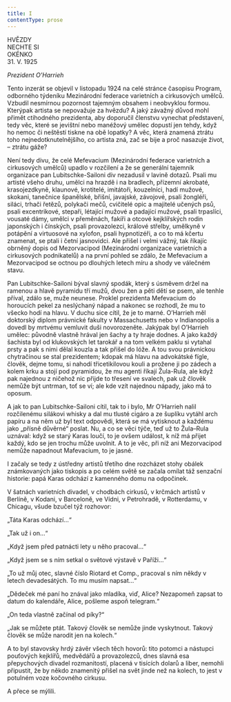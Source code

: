 ```yaml
---
title: I
contentType: prose
---
```


<section>

HVĚZDY  
NECHTE SI  
OKÉNKO  
31\. V. 1925

</section>

<section>

<div class="centered">

_Prezident O’Harrieh_

</div>

</section>

<section>

Tento inzerát se objevil v listopadu 1924 na celé stránce časopisu Program, odborného týdeníku Mezinárodní federace varietních a cirkusových umělců. Vzbudil nesmírnou pozornost tajemným obsahem i neobvyklou formou. Kterýpak artista se nepovažuje za hvězdu? A jaký závažný důvod mohl přimět ctihodného prezidenta, aby doporučil členstvu vynechat představení, tedy věc, které se jevištní nebo manéžový umělec dopustí jen tehdy, když ho nemoc či neštěstí tiskne na obě lopatky? A věc, která znamená ztrátu toho nejnedotknutelnějšího, co artista zná, zač se bije a proč nasazuje život, – ztrátu gáže?

Není tedy divu, že celé Mefevacium (Mezinárodní federace varietních a cirkusových umělců) upadlo v rozčilení a že se generální tajemník organizace pan Lubitschke-Sailoni div nezadusil v lavině dotazů. Psali mu artisté všeho druhu, umělci na hrazdě i na bradlech, přízemní akrobaté, krasojezdkyně, klaunové, krotitelé, imitátoři, kouzelníci, hadí mužové, skokani, tanečnice španělské, břišní, javajské, závojové, psali žongléři, siláci, trhači řetězů, polykači mečů, cvičitelé opic a majitelé učených psů, psali excentrikové, stepaři, létající mužové a padající mužové, psali trpaslíci, vousaté dámy, umělci v přeměnách, fakíři a otcové kejklířských rodin japonských i čínských, psali provazolezci, králové střelby, umělkyně v potápění a virtuosové na xylofon, psali hypnotizéři, a co to má kčertu znamenat, se ptali i četní jasnovidci. Ale přišel i velmi vážný, tak říkajíc obrněný dopis od Mezorvacipod (Mezinárodní organizace varietních a cirkusových podnikatelů) a na první pohled se zdálo, že Mefevacium a Mezorvacipod se octnou po dlouhých letech míru a shody ve válečném stavu.

Pan Lubitschke-Sailoni býval slavný spodák, který s úsměvem držel na ramenou a hlavě pyramidu tří mužů, dvou žen a pěti dětí se psem, ale tenhle příval, zdálo se, muže neunese. Proklel prezidenta Mefevacium do horoucích pekel za neslýchaný nápad a nakonec se rozhodl, že mu to všecko hodí na hlavu. V duchu sice cítil, že je to marné. O’Harrieh měl doktorský diplom právnické fakulty v Massachusetts nebo v Indianopolis a dovedl by mrtvému vemluvit duši novorozeněte. Jakýpak byl O’Harrieh umělec: původně vlastně hrával jen šachy a ty hraje dodnes. A jako každý šachista byl od klukovských let tarokář a na tom velkém paklu si vytahal prsty a pak s nimi dělal kouzla a tak přišel do lóže. A tou svou právnickou chytračinou se stal prezidentem; kdopak má hlavu na advokátské fígle, člověk, dejme tomu, si nahodí třicetikilovou kouli a prožene ji po zádech a kolem krku a stojí pod pyramidou, že mu agenti říkají Žula-Rula, ale když pak najednou z ničehož nic přijde to třesení ve svalech, pak už člověk nemůže být untrman, toť se ví; ale kde vzít najednou nápady, jako má to oposum.

A jak to pan Lubitschke-Sailoni cítil, tak to i bylo, Mr O’Harrieh nalil rozčilenému silákovi whisky a dal mu tlusté cigáro a ze šuplíku vytáhl arch papíru a na něm už byl text odpovědi, která se má vytisknout a každému jako „přísně důvěrné“ poslat. Nu, a co se věci týče, teď už to Žula–Rula uznával: když se starý Karas loučí, to je ovšem událost, k níž má přijet každý, kdo se jen trochu může uvolnit. A to je věc, při níž ani Mezorvacipod nemůže napadnout Mafevacium, to je jasné.

I začaly se tedy z ústředny artistů třetího dne rozcházet stohy obálek známkovaných jako tiskopis a po celém světě se začala omílat táž senzační historie: papá Karas odchází z kamenného domu na odpočinek.

V šatnách varietních divadel, v chodbách cirkusů, v krčmách artistů v Berlíně, v Kodani, v Barceloně, ve Vídni, v Petrohradě, v Rotterdamu, v Chicagu, všude bzučel týž rozhovor:

„Táta Karas odchází…“

„Tak už i on…“

„Když jsem před patnácti lety u něho pracoval…“

„Když jsem se s ním setkal o světové výstavě v Paříži…“

„To už můj otec, slavné číslo Riotard et Comp., pracoval s ním někdy v letech devadesátých. To mu musím napsat…“

„Dědeček mé paní ho znával jako mladíka, viď, Alice? Nezapomeň zapsat to datum do kalendáře, Alice, pošleme aspoň telegram.“

„On teda vlastně začínal od píky?“

„Jak se můžete ptát. Takový člověk se nemůže jinde vyskytnout. Takový člověk se může narodit jen na kolech.“

A to byl stavovsky hrdý závěr všech těch hovorů: tito potomci a nástupci pouťových kejklířů, medvědářů a provazolezců, dnes slavná esa přepychových divadel rozmanitostí, placená v tisících dolarů a liber, nemohli připustit, že by někdo znamenitý přišel na svět jinde než na kolech, to jest v potulném voze kočovného cirkusu.

A přece se mýlili.

</section>

[^1]: Vedoucí dělníků. _Pozn. red._

[^2]: Posměšné pojmenování zedníků. _Pozn. red._

[^3]: Křídlovka (z něm. Flügelhorn). _Pozn. red._

[^4]: Jezdecký. _Pozn. red._

[^5]: U muslimů označení jinověrce, též džaur. _Pozn. red._

[^6]: Oblek. _Pozn. red._

[^7]: Zastarale dýka. _Pozn. red._

[^8]: Tři souběžné řeky. _Pozn. red._

[^9]: Heraldická figura, konkrétně sukovitý kmen s odštěpky po oseknutých větvích. _Pozn. red._

[^10]: Vodní růže, leknínový dvojlist. _Pozn. red._

[^11]: „Přítelíčku! Jaká radost! Nebesa, takové překvapení!“ _Pozn. red._

[^12]: Chochol z dlouhých ptačích per. _Pozn. red._

[^13]: Starosta. _Pozn. red._

[^14]: Bože, to víte – jaká slast! _Pozn. red._

[^15]: Vskutku nezemřu (ve významu: něco tu po mne zbude). _Pozn. red._

[^16]: Chystat se, připravovat se, nebo také holedbat se, vychloubat se. _Pozn. red._
